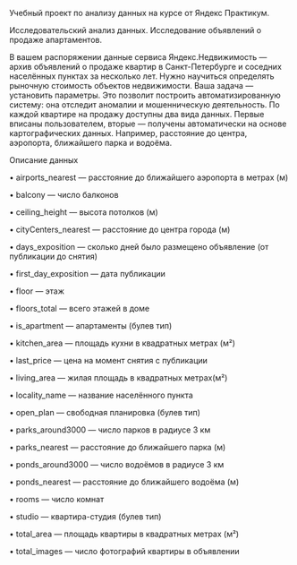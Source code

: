Учебный проект по анализу данных на курсе от Яндекс Практикум.

Исследовательский анализ данных. Исследование объявлений о продаже апартаментов.

В вашем распоряжении данные сервиса Яндекс.Недвижимость — архив объявлений о продаже квартир в Санкт-Петербурге и соседних населённых пунктах за несколько лет. Нужно научиться определять рыночную стоимость объектов недвижимости. Ваша задача — установить параметры. Это позволит построить автоматизированную систему: она отследит аномалии и мошенническую деятельность. По каждой квартире на продажу доступны два вида данных. Первые вписаны пользователем, вторые — получены автоматически на основе картографических данных. Например, расстояние до центра, аэропорта, ближайшего парка и водоёма.

Описание данных

• airports_nearest — расстояние до ближайшего аэропорта в метрах (м)

• balcony — число балконов

• ceiling_height — высота потолков (м)

• cityCenters_nearest — расстояние до центра города (м)

• days_exposition — сколько дней было размещено объявление (от публикации до снятия)

• first_day_exposition — дата публикации

• floor — этаж

• floors_total — всего этажей в доме

• is_apartment — апартаменты (булев тип)

• kitchen_area — площадь кухни в квадратных метрах (м²)

• last_price — цена на момент снятия с публикации

• living_area — жилая площадь в квадратных метрах(м²)

• locality_name — название населённого пункта

• open_plan — свободная планировка (булев тип)

• parks_around3000 — число парков в радиусе 3 км

• parks_nearest — расстояние до ближайшего парка (м)

• ponds_around3000 — число водоёмов в радиусе 3 км

• ponds_nearest — расстояние до ближайшего водоёма (м)

• rooms — число комнат

• studio — квартира-студия (булев тип)

• total_area — площадь квартиры в квадратных метрах (м²)

• total_images — число фотографий квартиры в объявлении
